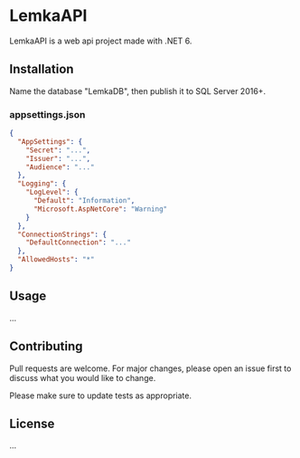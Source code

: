 # LemkaAPI

LemkaAPI is a web api project made with .NET 6.

## Installation

Name the database "LemkaDB", then publish it to SQL Server 2016+.

### appsettings.json
```json
{
  "AppSettings": {
    "Secret": "...",
    "Issuer": "...",
    "Audience": "..."
  },
  "Logging": {
    "LogLevel": {
      "Default": "Information",
      "Microsoft.AspNetCore": "Warning"
    }
  },
  "ConnectionStrings": {
    "DefaultConnection": "..."
  },
  "AllowedHosts": "*"
}
```

## Usage
...

## Contributing
Pull requests are welcome. For major changes, please open an issue first to discuss what you would like to change.

Please make sure to update tests as appropriate.

## License
...
